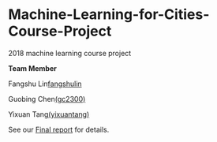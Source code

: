 # Machine-Learning-for-Cities-Course-Project
2018 machine learning course project 

__Team Member__

 Fangshu Lin[fangshulin](https://github.com/fangshulin)

 Guobing Chen[(gc2300)](https://github.com/gc2300)

 Yixuan Tang[(yixuantang)](https://github.com/yixuantang)

See our [Final report](https://github.com/yixuantang/Machine-Learning-for-Cities-Course-Project/blob/master/MachineLearningFinalReport_Group4.pdf) for details.
